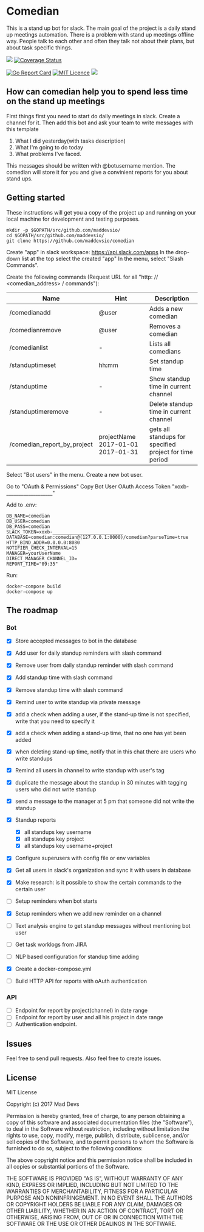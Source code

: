 # Comedian

This is a stand up bot for slack. 
The main goal of the project is a daily stand up meetings automation. There is a problem with stand up meetings offline way. People talk to each other and often they talk not about their plans, but about task specific things.

![](https://travis-ci.org/maddevsio/comedian.svg?branch=master)
[![Coverage Status](https://coveralls.io/repos/github/maddevsio/comedian/badge.svg)](https://coveralls.io/github/maddevsio/comedian)

[![Go Report Card](https://goreportcard.com/badge/github.com/maddevsio/comedian)](https://goreportcard.com/report/github.com/maddevsio/comedian)
[![MIT Licence](https://badges.frapsoft.com/os/mit/mit.svg?v=103)](https://opensource.org/licenses/mit-license.php)
[![](https://godoc.org/github.com/maddevsio/comedian?status.svg)](https://godoc.org/github.com/maddevsio/comedian)

## How can comedian help you to spend less time on the stand up meetings

First things first you need to start do daily meetings in slack. Create a channel for it. Then add this bot and ask your team to write messages with this template

1. What I did yesterday(with tasks description)
2. What I'm going to do today
3. What problems I've faced.

This messages should be written with @botusername mention. The comedian will store it for you and give a convinient reports for you about stand ups.

## Getting started

These instructions will get you a copy of the project up and running on your local machine for development and testing purposes. 
```
mkdir -p $GOPATH/src/github.com/maddevsio/
cd $GOPATH/src/github.com/maddevsio/
git clone https://github.com/maddevsio/comedian
```

Create "app" in slack workspace: https://api.slack.com/apps
In the drop-down list at the top select the created "app"
In the menu, select "Slash Commands".

Create the following commands (Request URL for all "http: // <comedian_address> / commands"):

| Name | Hint | Description |
| --- | --- | --- |
| /comedianadd | @user | Adds a new comedian |
| /comedianremove | @user | Removes a comedian |
| /comedianlist | - | Lists all comedians |
| /standuptimeset | hh:mm | Set standup time |
| /standuptime | - | Show standup time in current channel |
| /standuptimeremove | - | Delete standup time in current channel |
| /comedian_report_by_project | projectName 2017-01-01 2017-01-31 | gets all standups for specified project for time period |

Select "Bot users" in the menu.
Create a new bot user.

Go to "OAuth & Permissions"
Copy Bot User OAuth Access Token
"xoxb-___________________"

Add to .env:

```
DB_NAME=comedian
DB_USER=comedian
DB_PASS=comedian
SLACK_TOKEN=xoxb-__________________________
DATABASE=comedian:comedian@(127.0.0.1:0000)/comedian?parseTime=true
HTTP_BIND_ADDR=0.0.0.0:8080
NOTIFIER_CHECK_INTERVAL=15
MANAGER=yourUserName
DIRECT_MANAGER_CHANNEL_ID=
REPORT_TIME="09:35"
```

Run:
```
docker-compose build
docker-compose up
```


## The roadmap

### Bot
- [x] Store accepted messages to bot in the database
- [x] Add user for daily standup reminders with slash command
- [x] Remove user from daily standup reminder with slash command
- [x] Add standup time with slash command
- [x] Remove standup time with slash command
- [x] Remind user to write standup via private message 
- [x] add a check when adding a user, if the stand-up time is not specified, write that you need to specify it 
- [x] add a check when adding a stand-up time, that no one has yet been added 
- [x] when deleting stand-up time, notify that in this chat there are users who write standups 
- [x] Remind all users in channel to write standup with user's tag
- [x] duplicate the message about the standup in 30 minutes with tagging users who did not write standup
- [x] send a message to the manager at 5 pm that someone did not write the standup 
- [x] Standup reports
	- [x] all standups key username
	- [x] all standups key project
	- [x] all standups key username+project
- [x] Configure superusers with config file or env variables
- [x] Get all users in slack's organization and sync it with users in database
- [x] Make research: is it possible to show the certain commands to the certain user
- [ ] Setup reminders when bot starts
- [x] Setup reminders when we add new reminder on a channel
- [ ] Text analysis engine to get standup messages without mentioning bot user
- [ ] Get task worklogs from JIRA
- [ ] NLP based configuration for standup time adding
- [x] Create a docker-compose.yml
- [ ] Build HTTP API for reports with oAuth authentication


### API

- [ ] Endpoint for report by project(channel) in date range
- [ ] Endpoint for report by user and all his project in date range
- [ ] Authentication endpoint.

## Issues

Feel free to send pull requests. Also feel free to create issues.

## License

MIT License

Copyright (c) 2017 Mad Devs

Permission is hereby granted, free of charge, to any person obtaining a copy of this software and associated documentation files (the "Software"), to deal in the Software without restriction, including without limitation the rights to use, copy, modify, merge, publish, distribute, sublicense, and/or sell copies of the Software, and to permit persons to whom the Software is furnished to do so, subject to the following conditions:

The above copyright notice and this permission notice shall be included in all copies or substantial portions of the Software.

THE SOFTWARE IS PROVIDED "AS IS", WITHOUT WARRANTY OF ANY KIND, EXPRESS OR IMPLIED, INCLUDING BUT NOT LIMITED TO THE WARRANTIES OF MERCHANTABILITY, FITNESS FOR A PARTICULAR PURPOSE AND NONINFRINGEMENT. IN NO EVENT SHALL THE AUTHORS OR COPYRIGHT HOLDERS BE LIABLE FOR ANY CLAIM, DAMAGES OR OTHER LIABILITY, WHETHER IN AN ACTION OF CONTRACT, TORT OR OTHERWISE, ARISING FROM, OUT OF OR IN CONNECTION WITH THE SOFTWARE OR THE USE OR OTHER DEALINGS IN THE SOFTWARE.
